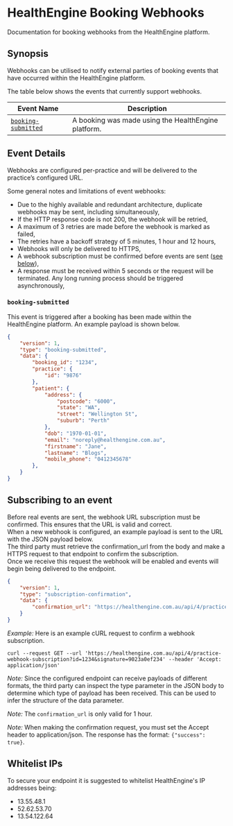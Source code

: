 # HealthEngine Booking Webhooks

Documentation for booking webhooks from the HealthEngine platform.

## Synopsis

Webhooks can be utilised to notify external parties of booking events that have occurred within the HealthEngine platform.

The table below shows the events that currently support webhooks.

| Event Name | Description |
|---|---|
| [`booking-submitted`](#booking-submitted) | A booking was made using the HealthEngine platform. |

## Event Details

Webhooks are configured per-practice and will be delivered to the practice’s configured URL.

Some general notes and limitations of event webhooks:

- Due to the highly available and redundant architecture, duplicate webhooks may be sent, including simultaneously,
- If the HTTP response code is not 200, the webhook will be retried,
- A maximum of 3 retries are made before the webhook is marked as failed,
- The retries have a backoff strategy of 5 minutes, 1 hour and 12 hours,
- Webhooks will only be delivered to HTTPS,
- A webhook subscription must be confirmed before events are sent ([see below](#subscribing-to-an-event)),
- A response must be received within 5 seconds or the request will be terminated. Any long running process should be triggered asynchronously,

### `booking-submitted`

This event is triggered after a booking has been made within the HealthEngine platform. An example payload is shown below.

```json
{
    "version": 1,
    "type": "booking-submitted",
    "data": {
        "booking_id": "1234",
        "practice": {
            "id": "9876"
        },
        "patient": {
            "address": {
                "postcode": "6000",
                "state": "WA",
                "street": "Wellington St",
                "suburb": "Perth"
            },
            "dob": "1970-01-01",
            "email": "noreply@healthengine.com.au",
            "firstname": "Jane",
            "lastname": "Blogs",
            "mobile_phone": "0412345678"
        },
    }
}
```

## Subscribing to an event

Before real events are sent, the webhook URL subscription must be confirmed. This ensures that the URL is valid and correct.  
When a new webhook is configured, an example payload is sent to the URL with the JSON payload below.  
The third party must retrieve the confirmation_url from the body and make a HTTPS request to that endpoint to confirm the subscription.  
Once we receive this request the webhook will be enabled and events will begin being delivered to the endpoint.

```json
{
    "version": 1,
    "type": "subscription-confirmation",
    "data": {
        "confirmation_url": "https://healthengine.com.au/api/4/practice-webhook-subscription?id=1234&signature=9023a0ef234"
    }
}
```

_Example:_ Here is an example cURL request to confirm a webhook subscription.

`curl --request GET --url 'https://healthengine.com.au/api/4/practice-webhook-subscription?id=1234&signature=9023a0ef234' --header 'Accept: application/json'`

_Note:_ Since the configured endpoint can receive payloads of different formats, the third party can inspect the type parameter in the JSON body to determine which type of payload has been received. This can be used to infer the structure of the data parameter.

_Note:_ The `confirmation_url` is only valid for 1 hour.

_Note:_ When making the confirmation request, you must set the Accept header to application/json. The response has the format: `{"success": true}`.

## Whitelist IPs
To secure your endpoint it is suggested to whitelist HealthEngine's IP addresses being:

- 13.55.48.1
- 52.62.53.70
- 13.54.122.64
